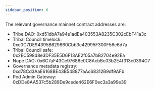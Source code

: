 ```yaml
---
sidebar_position: 6
---
```


The relevant governance mainnet contract addresses are:
- Tribe DAO: 0xd51dbA7a94e1adEa403553A8235C302cEbF41a3c 
- Tribal Council timelock: 0xe0C7DE94395B629860Cbb3c42995F300F56e6d7a
- Tribal Council safe: 0x2EC598d8e3DF35E5D6F13AE2f05a7bB2704e92Ea
- Nope DAO: 0x6C7aF43Ce97686e0C8AcbBc03b2E4f313c0394C7
- Governance metadata registry: 0xd78Cd3AaE6168BE43B548877aAc68312B9df9AFb
- Pod Admin Gateway: 0xDDe8AA537c5b289De9cede462E6F0ec3a3a99e39


